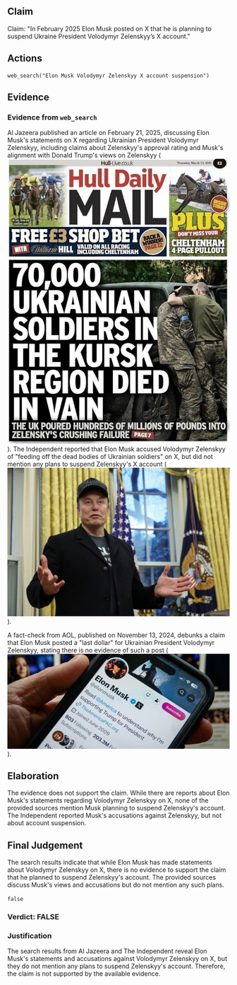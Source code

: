 ## Claim
Claim: "In February 2025 Elon Musk posted on X that he is planning to suspend Ukraine President Volodymyr Zelenskyy’s X account."

## Actions
```
web_search("Elon Musk Volodymyr Zelenskyy X account suspension")
```

## Evidence
### Evidence from `web_search`
Al Jazeera published an article on February 21, 2025, discussing Elon Musk's statements on X regarding Ukrainian President Volodymyr Zelenskyy, including claims about Zelenskyy's approval rating and Musk's alignment with Donald Trump's views on Zelenskyy (![image 1](media/0.jpg)). The Independent reported that Elon Musk accused Volodymyr Zelenskyy of "feeding off the dead bodies of Ukrainian soldiers" on X, but did not mention any plans to suspend Zelenskyy's X account (![image 13040](media/2025-08-31_17-56-1756662977-674164.jpg)).

A fact-check from AOL, published on November 13, 2024, debunks a claim that Elon Musk posted a "last dollar" for Ukrainian President Volodymyr Zelenskyy, stating there is no evidence of such a post (![image 13016](media/2025-08-31_17-56-1756662962-846239.jpg)).


## Elaboration
The evidence does not support the claim. While there are reports about Elon Musk's statements regarding Volodymyr Zelenskyy on X, none of the provided sources mention Musk planning to suspend Zelenskyy's account. The Independent reported Musk's accusations against Zelenskyy, but not about account suspension.


## Final Judgement
The search results indicate that while Elon Musk has made statements about Volodymyr Zelenskyy on X, there is no evidence to support the claim that he planned to suspend Zelenskyy's account. The provided sources discuss Musk's views and accusations but do not mention any such plans.

`false`


### Verdict: FALSE

### Justification
The search results from Al Jazeera and The Independent reveal Elon Musk's statements and accusations against Volodymyr Zelenskyy on X, but they do not mention any plans to suspend Zelenskyy's account. Therefore, the claim is not supported by the available evidence.
